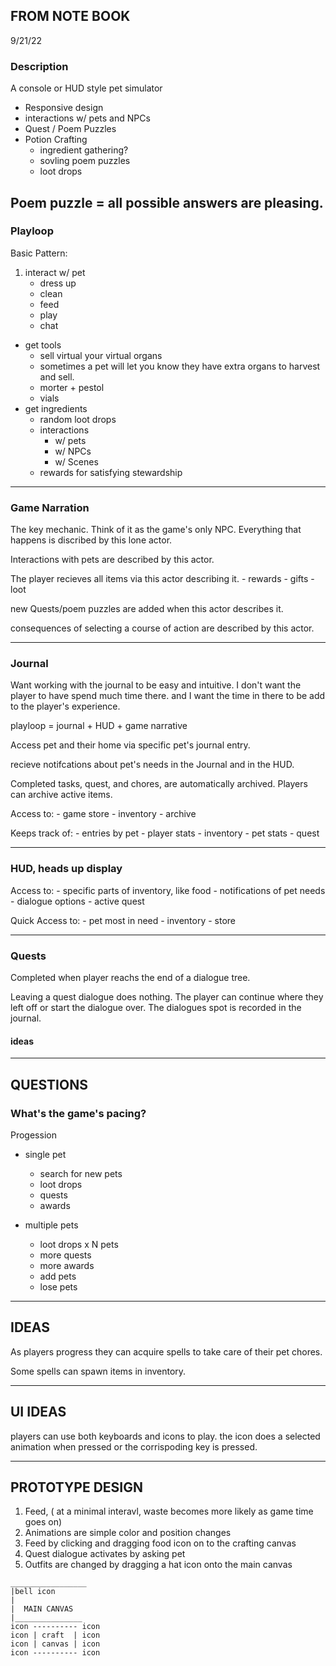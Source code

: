## FROM NOTE BOOK

9/21/22

### Description

A console or HUD style pet simulator

- Responsive design
- interactions w/ pets and NPCs
- Quest / Poem Puzzles
- Potion Crafting
  - ingredient gathering?
  - sovling poem puzzles
  - loot drops

## Poem puzzle = all possible answers are pleasing.

### Playloop

Basic Pattern:

1. interact w/ pet
   - dress up
   - clean
   - feed
   - play
   - chat

- get tools
  - sell virtual your virtual organs
  - sometimes a pet will let you know they have extra organs to harvest and sell.
  - morter + pestol
  - vials
- get ingredients
  - random loot drops
  - interactions
    - w/ pets
    - w/ NPCs
    - w/ Scenes
  - rewards for satisfying stewardship

---

### Game Narration

The key mechanic. Think of it as the game's only NPC. Everything that happens is discribed by this lone actor.

Interactions with pets are described by this actor.

The player recieves all items via this actor describing it.
	- rewards
	- gifts
	- loot

new Quests/poem puzzles are added when this actor describes it.

consequences of selecting a course of action are described by this actor.

---

### Journal

Want working with the journal to be easy and intuitive. I don't want the player to have spend much time there. and I want the time in there to be add to the player's experience.

playloop = journal + HUD + game narrative

Access pet and their home via specific pet's journal entry.

recieve notifcations about pet's needs in the Journal and in the HUD.

Completed tasks, quest, and chores, are automatically archived. Players can archive active items.

Access to:
	- game store
	- inventory
	- archive

Keeps track of:
	- entries by pet
	- player stats
	- inventory
	- pet stats
	- quest

---

### HUD, heads up display

Access to:
	- specific parts of inventory, like food
	- notifications of pet needs
	- dialogue options
	- active quest

Quick Access to:
	- pet most in need
	- inventory
	- store

---

### Quests

Completed when player reachs the end of a dialogue tree.

Leaving a quest dialogue does nothing. The player can continue where they left off or start the dialogue over. The dialogues spot is recorded in the journal.

#### ideas

---

## QUESTIONS

### What's the game's pacing?

Progession
- single pet
	- search for new pets
	- loot drops
	- quests
	- awards

- multiple pets
	- loot drops x N pets
	- more quests
	- more awards
	- add pets
	- lose pets

---

## IDEAS

As players progress they can acquire spells to take care of their pet chores.

Some spells can spawn items in inventory.

---

## UI IDEAS

players can use both keyboards and icons to play. the icon does a selected animation when pressed or the corrispoding key is pressed.

---

## PROTOTYPE DESIGN

1. Feed, ( at a minimal interavl, waste becomes more likely as game time goes on)
2. Animations are simple color and position changes
3. Feed by clicking and dragging food icon on to the crafting canvas
4. Quest dialogue activates by asking pet
5. Outfits are changed by dragging a hat icon onto the main canvas

```
_________________
|bell icon
|
|  MAIN CANVAS
|_______________
icon ---------- icon
icon | craft  | icon
icon | canvas | icon
icon ---------- icon

```
